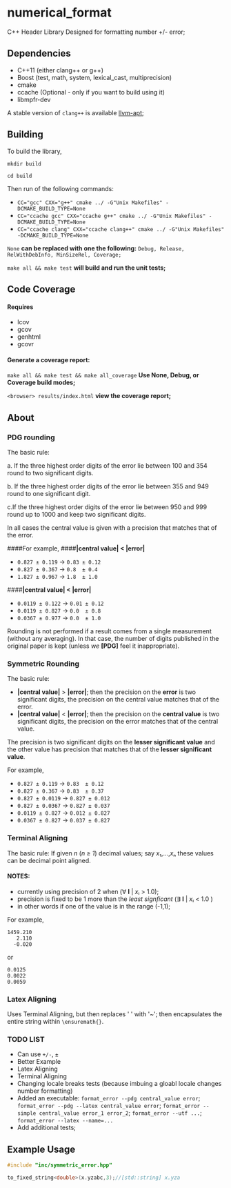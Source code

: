 numerical_format
================
C++ Header Library Designed for formatting number +/- error;

Dependencies
------------
* C++11 (either clang++ or g++)
* Boost (test, math, system, lexical_cast, multiprecision)
* cmake
* ccache (Optional - only if you want to build using it)
* libmpfr-dev

A stable version of `clang++` is available [llvm-apt](http://llvm.org/apt);


Building
--------
To build the library,

`mkdir build`

`cd build`

Then run of the following commands:
  - `CC="gcc" CXX="g++" cmake ../ -G"Unix Makefiles" -DCMAKE_BUILD_TYPE=None`
  - `CC="ccache gcc" CXX="ccache g++" cmake ../ -G"Unix Makefiles" -DCMAKE_BUILD_TYPE=None`
  - `CC="ccache clang" CXX="ccache clang++" cmake ../ -G"Unix Makefiles" -DCMAKE_BUILD_TYPE=None`

`None` **can be replaced with one the following:** `Debug, Release, RelWithDebInfo, MinSizeRel, Coverage;`

`make all && make test` **will build and run the unit tests;**

Code Coverage
-------------
#### Requires 
* lcov
* gcov
* genhtml
* gcovr

#### Generate a coverage report:
`make all && make test && make all_coverage`    **Use None, Debug, or Coverage build modes;**

`<browser> results/index.html` **view the coverage report;**




<!--Boost-specific details:-->
<!--    ./bootstrap --prefix=$HOME/boost-->
<!--    ./b2 clean-->
<!--    ./b2 install toolset=clang cxxflags="-stdlib=libc++" linkflags="-stdlib=libc++"-->
<!--Using CMake to compile Armatus:-->
<!--    cmake -DCMAKE_CXX_COMPILER=clang++ -DBOOST_ROOT=$HOME/boost -DBoost_NO_SYSTEM_PATHS=true ..-->
<!--    make-->
<!--Make sure you substitute `$HOME/boost` with the installation path you desire.-->

<!--The [Tutorial](https://github.com/Amanieu/asyncplusplus/wiki/Tutorial) provides a step-by-step guide to all the features of Async++.-->

About
-----

### PDG rounding


The basic rule:

  a. If the three highest order digits of the error lie between 100 and 354
  round to two significant digits.
  
  b. If the three highest order digits of the error lie between 355 and 949
  round to one significant digit.
  
  c.If the three highest order digits of the error lie between 950 and 999
  round up to 1000 and keep two significant digits.

In all cases the central value is given with a precision that matches that of
the error.

####For example,
####**|central value|   <   |error|**
  - `0.827 ± 0.119`  &rarr; `0.83 ± 0.12`
  - `0.827 ± 0.367`  &rarr; `0.8  ± 0.4`
  - `1.827 ± 0.967`  &rarr; `1.8  ± 1.0`

####**|central value|   <   |error|**
  - `0.0119 ± 0.122` &rarr; `0.01 ± 0.12`
  - `0.0119 ± 0.827` &rarr; `0.0  ± 0.8`
  - `0.0367 ± 0.977` &rarr; `0.0  ± 1.0`

Rounding is not performed if a result comes from a single measurement (without
any averaging). In that case, the number of digits published in the original
paper is kept (unless *we* **[PDG]** feel it inappropriate).


### Symmetric Rounding

The basic rule:
  - **|central value|** > **|error|**; then the precision on the **error** is two significant
digits, the precision on the central value matches that of the error.
  - **|central value|** < **|error|**; then the precision on the **central value** is two
significant digits, the precision on the error matches that of the central
value.

The precision is two significant digits on the **lesser significant value** and the
other value has precision that matches that of the **lesser significant value**.

For example,
  - `0.827 ± 0.119`  &rarr;  `0.83  ± 0.12`
  - `0.827 ± 0.367`  &rarr;  `0.83  ± 0.37`
  - `0.827 ± 0.0119` &rarr;  `0.827 ± 0.012`
  - `0.827 ± 0.0367` &rarr;  `0.827 ± 0.037`
  - `0.0119 ± 0.827` &rarr;  `0.012 ± 0.827`
  - `0.0367 ± 0.827` &rarr;  `0.037 ± 0.827`

### Terminal Aligning

The basic rule:
If given *n* (*n &ge; 1*) decimal values; say *x*&#x2081;,...,*x*&#x2099; these values can be
decimal point aligned. 
#### NOTES:
- currently using precision of 2 when (&#x2200; **l** | *x*&#x2097; > 1.0);
- precision is fixed to be 1 more than the *least signficant* (&#x2203; **l** | *x*&#x2097; < 1.0 )
 - in other words if one of the value is in the range (-1,1);

For example,
```
1459.210
   2.110
  -0.020
```
or
```
0.0125
0.0022
0.0059
```
### Latex Aligning
Uses Terminal Aligning, but then replaces ' ' with '~'; then encapsulates the
entire string within ```\ensuremath{}```.

### TODO LIST
  - Can use `+/-`, `±`
  - Better Example
  - Latex Aligning
  - Terminal Aligning
  - Changing locale breaks tests (because imbuing a gloabl locale changes number formatting)
  - Added an executable: `format_error --pdg central_value error`; `format_error --pdg --latex central_value error`; `format_error --simple central_value error_1 error_2`; `format_error --utf ...`; `format_error --latex --name=...`
  - Add additional tests;

Example Usage
-------------

```C++
#include "inc/symmetric_error.hpp"

to_fixed_string<double>(x.yzabc,3);//[std::string] x.yza
```
